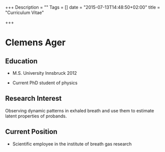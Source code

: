 +++
Description = ""
Tags = []
date = "2015-07-13T14:48:50+02:00"
title = "Curriculum Vitae"

+++

Clemens Ager
============





## Education

- M.S. University Innsbruck 2012

- Current PhD student of physics



## Research Interest

Observing dynamic patterns in exhaled breath and use 
them to estimate latent properties of probands.



## Current Position

* Scientific employee in the institute of breath gas research
